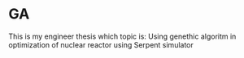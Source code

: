 # GA
This is my engineer thesis which topic is: Using genethic algoritm in optimization of nuclear reactor using Serpent simulator

